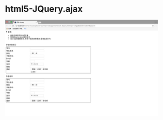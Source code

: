 # html5-JQuery.ajax

 ![image](http://github.com/liamHackers/html5-JQuery.ajax/raw/master/QQ20160831-0@2x.png)
